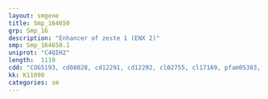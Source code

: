 ```yaml
---
layout: smgene
title: Smp_164650
grp: Smp_16
description: "Enhancer of zeste 1 (ENX 2)"
smp: Smp_164650.1
uniprot: "C4QIH2"
length:  1119
cdd: "COG5193, cd08028, cd12291, cd12292, cl02755, cl17169, pfam05383, pfam08777, pfam14259, smart00360, smart00715"
kk: K11090
categories: sm
---
```

